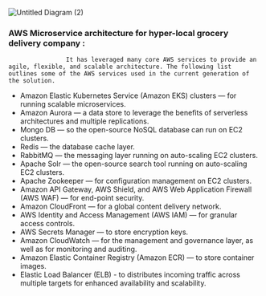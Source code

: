 ![Untitled Diagram (2)](https://github.com/karantamang9/mycom/assets/159943424/707c0680-c285-4d59-b1a3-b689961322a8)
### AWS Microservice architecture for hyper-local grocery delivery company :
                    It has leveraged many core AWS services to provide an agile, flexible, and scalable architecture. The following list outlines some of the AWS services used in the current generation of the solution.
-   Amazon Elastic Kubernetes Service (Amazon EKS) clusters — for running scalable microservices.
-   Amazon Aurora — a data store to leverage the benefits of serverless architectures and multiple replications.
-   Mongo DB — so the open-source NoSQL database can run on EC2 clusters.
-   Redis — the database cache layer.
-   RabbitMQ — the messaging layer running on auto-scaling EC2 clusters.
-   Apache Solr — the open-source search tool running on auto-scaling EC2 clusters.
-   Apache Zookeeper — for configuration management on EC2 clusters.
-   Amazon API Gateway, AWS Shield, and AWS Web Application Firewall (AWS WAF) — for end-point security.
-   Amazon CloudFront — for a global content delivery network.
-   AWS Identity and Access Management (AWS IAM) — for granular access controls.
-   AWS Secrets Manager — to store encryption keys.
-   Amazon CloudWatch — for the management and governance layer, as well as for monitoring and auditing.
-   Amazon Elastic Container Registry (Amazon ECR) — to store container images.
-   Elastic Load Balancer (ELB) - to distributes incoming traffic across multiple targets for enhanced availability and scalability.
                 
                  

